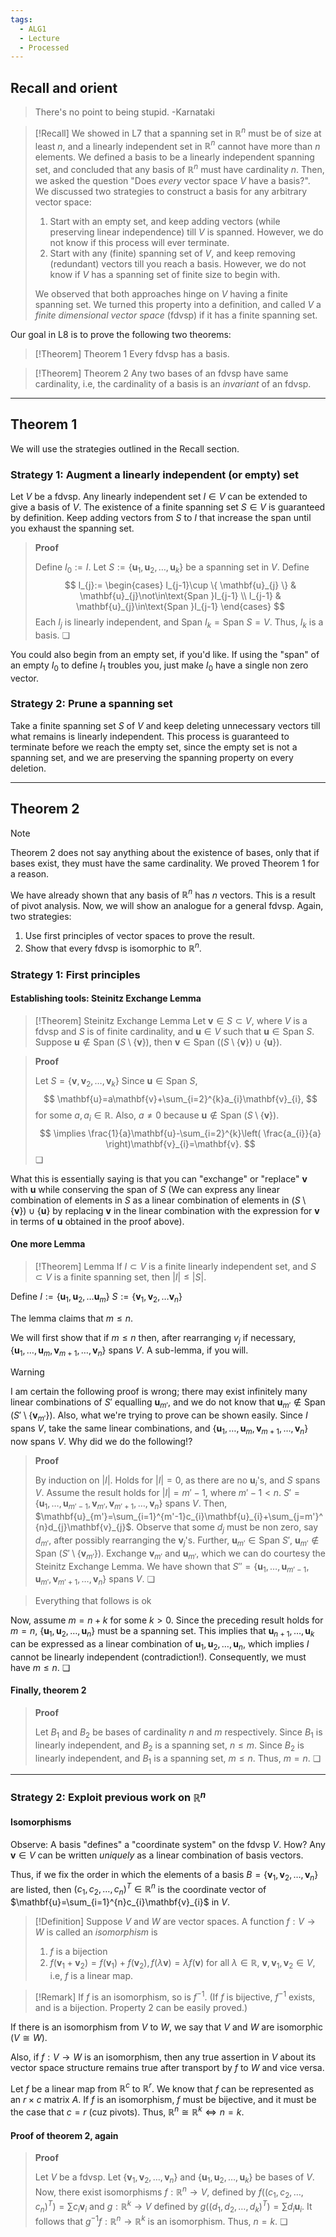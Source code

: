 ```yaml
---
tags:
  - ALG1
  - Lecture
  - Processed
---
```

## Recall and orient

>There's no point to being stupid. 
>-Karnataki


>[!Recall]
>We showed in L7 that a spanning set in $\mathbb{R}^{n}$ must be of size at least $n$, and a linearly independent set in $\mathbb{R}^{n}$ cannot have more than $n$ elements. We defined a basis to be a linearly independent spanning set, and concluded that any basis of $\mathbb{R}^{n}$ must have cardinality $n$. Then, we asked the question "Does *every* vector space $V$ have a basis?". We discussed two strategies to construct a basis for any arbitrary vector space:
>1. Start with an empty set, and keep adding vectors (while preserving linear independence) till $V$ is spanned. However, we do not know if this process will ever terminate.
>2. Start with any (finite) spanning set of $V$, and keep removing (redundant) vectors till you reach a basis. However, we do not know if $V$ has a spanning set of finite size to begin with.
>
>We observed that both approaches hinge on $V$ having a finite spanning set. We turned this property into a definition, and called $V$ a *finite dimensional vector space* (fdvsp) if it has a finite spanning set.

Our goal in L8 is to prove the following two theorems:

>[!Theorem] Theorem 1
>Every fdvsp has a basis.

>[!Theorem] Theorem 2
>Any two bases of an fdvsp have same cardinality, i.e, the cardinality of a basis is an *invariant* of an fdvsp.

---
## Theorem 1

We will use the strategies outlined in the Recall section.
### Strategy 1: Augment a linearly independent (or empty) set

Let $V$ be a fdvsp. Any linearly independent set $I\in V$ can be extended to give a basis of $V$. The existence of a finite spanning set  $S\in V$ is guaranteed by definition. Keep adding vectors from $S$ to $I$ that increase the span until you exhaust the spanning set. 

>**Proof**
>
>Define $I_{0}:=I$.
>Let $S:=\{ \mathbf{u}_{1}, \mathbf{u}_{2}, \dots, \mathbf{u}_{k} \}$ be a spanning set in $V$.
>Define
>$$
>I_{j}:=
>\begin{cases}
>I_{j-1}\cup \{ \mathbf{u}_{j} \} & \mathbf{u}_{j}\not\in\text{Span }I_{j-1} \\
>I_{j-1} & \mathbf{u}_{j}\in\text{Span }I_{j-1}
>\end{cases}
>$$
>Each $I_{j}$ is linearly independent, and $\text{Span }I_{k}=\text{Span }S=V$.
>Thus, $I_{k}$ is a basis. ❏

You could also begin from an empty set, if you'd like. If using the "span" of an empty $I_{0}$ to define $I_{1}$ troubles you, just make $I_{0}$ have a single non zero vector.
### Strategy 2: Prune a spanning set

Take a finite spanning set $S$ of $V$ and keep deleting unnecessary vectors till what remains is linearly independent. This process is guaranteed to terminate before we reach the empty set, since the empty set is not a spanning set, and we are preserving the spanning property on every deletion.

---
## Theorem 2

>[!Note]
>Theorem 2 does not say anything about the existence of bases, only that if bases exist, they must have the same cardinality. We proved Theorem 1 for a reason.

We have already shown that any basis of $\mathbb{R}^{n}$ has $n$ vectors. This is a result of pivot analysis. Now, we will show an analogue for a general fdvsp. Again, two strategies:
1. Use first principles of vector spaces to prove the result.
2. Show that every fdvsp is isomorphic to $\mathbb{R}^{n}$. 

### Strategy 1: First principles

#### Establishing tools: Steinitz Exchange Lemma

>[!Theorem] Steinitz Exchange Lemma
>Let $\mathbf{v}\in S\subset V$, where $V$ is a fdvsp and $S$ is of finite cardinality, and $\mathbf{u}\in V$ such that $\mathbf{u}\in\text{Span }S$. Suppose $\mathbf{u}\not\in\text{Span }(S\setminus \{ \mathbf{v} \})$, then $\mathbf{v}\in\text{Span }((S\setminus \{ \mathbf{v} \})\cup \{ \mathbf{u} \})$.

>**Proof**
>
>Let $S=\{ \mathbf{v}, \mathbf{v}_{2}, \dots, \mathbf{v}_{k} \}$
>Since $\mathbf{u}\in\text{Span }S$,
>$$
>\mathbf{u}=a\mathbf{v}+\sum_{i=2}^{k}a_{i}\mathbf{v}_{i}, 
>$$
>for some $a, a_{i}\in \mathbb{R}$. 
>Also, $a\ne 0$ because $\mathbf{u}\notin\text{Span }(S\setminus \{ \mathbf{v} \})$.
>$$
>\implies \frac{1}{a}\mathbf{u}-\sum_{i=2}^{k}\left( \frac{a_{i}}{a} \right)\mathbf{v}_{i}=\mathbf{v}.
>$$
>❏

What this is essentially saying is that you can "exchange" or "replace" $\mathbf{v}$ with $\mathbf{u}$ while conserving the span of $S$ (We can express any linear combination of elements in $S$ as a linear combination of elements in $(S\setminus \{ \mathbf{v} \})\cup \{ \mathbf{u} \}$ by replacing $\mathbf{v}$ in the linear combination with the expression for $\mathbf{v}$  in terms of $\mathbf{u}$ obtained in the proof above). 


#### One more Lemma

>[!Theorem] Lemma
>If $I\subset V$ is a finite linearly independent set, and $S\subset V$ is a finite spanning set, then $|I|\le|S|$. 

Define
$I:=\{ \mathbf{u}_{1}, \mathbf{u}_{2}, \dots \mathbf{u}_{m} \}$
$S:=\{ \mathbf{v}_{1}, \mathbf{v}_{2}, \dots \mathbf{v}_{n} \}$

The lemma claims that $m\le n$.

We will first show that if $m\le n$ then, after rearranging $v_{j}$ if necessary, $\{ \mathbf{u}_{1}, \dots, \mathbf{u}_{m}, \mathbf{v}_{m+1}, \dots, \mathbf{v}_{n} \}$ spans $V$. A sub-lemma, if you will.

>[!Warning]
>I am certain the following proof is wrong; there may exist infinitely many linear combinations of $S'$ equalling $\mathbf{u}_{m'}$, and we do not know that $\mathbf{u}_{m'}\not\in\text{Span }(S'\setminus \{ \mathbf{v}_{m'} \})$. Also, what we're trying to prove can be shown easily. Since $I$ spans $V$, take the same linear combinations, and $\{ \mathbf{u}_{1}, \dots, \mathbf{u}_{m}, \mathbf{v}_{m+1}, \dots, \mathbf{v}_{n} \}$ now spans $V$. Why did we do the following!?


>**Proof**
>
>By induction on $|I|$.
>Holds for $|I|=0$, as there are no $\mathbf{u}_{i}$'s, and $S$ spans $V$. 
>Assume the result holds for $|I|=m'-1$, where $m'-1< n$. 
>$S'=\{ \mathbf{u}_{1}, \dots, \mathbf{u}_{m'-1}, \mathbf{v}_{m'}, \mathbf{v}_{m'+1}, \dots, \mathbf{v}_{n} \}$ spans $V$. 
>Then, $\mathbf{u}_{m'}=\sum_{i=1}^{m'-1}c_{i}\mathbf{u}_{i}+\sum_{j=m'}^{n}d_{j}\mathbf{v}_{j}$. Observe that some $d_{j}$ must be non zero, say $d_{m'}$, after possibly rearranging the $\mathbf{v}_{j}$'s.
>Further, $\mathbf{u}_{m'}\in\text{Span }S'$, $\mathbf{u}_{m'}\not\in\text{Span }(S'\setminus \{ \mathbf{v}_{m'} \})$.
>Exchange $\mathbf{v}_{m'}$ and $\mathbf{u}_{m'}$, which we can do courtesy the Steinitz Exchange Lemma.
>We have shown that $S''=\{ \mathbf{u}_{1}, \dots, \mathbf{u}_{m'-1}, \mathbf{u}_{m'}, \mathbf{v}_{m'+1}, \dots, \mathbf{v}_{n} \}$ spans $V$. 
>❏


> Everything that follows is ok

Now, assume $m=n+k$ for some $k> 0$. Since the preceding result holds for $m=n$, $\{ \mathbf{u}_{1}, \mathbf{u}_{2}, \dots, \mathbf{u}_{n} \}$ must be a spanning set. This implies that $\mathbf{u}_{n+1}, \dots, \mathbf{u}_{k}$ can be expressed as a linear combination of $\mathbf{u}_{1}, \mathbf{u}_{2}, \dots, \mathbf{u}_{n}$, which implies $I$ cannot be linearly independent (contradiction!). Consequently, we must have  $m\le n$. ❏
#### Finally, theorem 2

>**Proof**
>
>Let $B_{1}$ and $B_{2}$ be bases of cardinality $n$ and $m$ respectively.
>Since $B_{1}$ is linearly independent, and $B_{2}$ is a spanning set, $n\le m$.
>Since $B_{2}$ is linearly independent, and $B_{1}$ is a spanning set, $m\le n$.
>Thus, $m=n$. ❏

---
### Strategy 2: Exploit previous work on $\mathbb{R}^{n}$

#### Isomorphisms

Observe: A basis "defines" a "coordinate system" on the fdvsp $V$. How? Any $\mathbf{v}\in V$ can be written *uniquely* as a linear combination of basis vectors.

Thus, if we fix the order in which the elements of a basis $B=\{ \mathbf{v}_{1}, \mathbf{v}_{2}, \dots, \mathbf{v}_{n} \}$ are listed, then $(c_{1}, c_{2}, \dots, c_{n})^{T}\in\mathbb{R}^{n}$ is the coordinate vector of $\mathbf{u}=\sum_{i=1}^{n}c_{i}\mathbf{v}_{i}$ in $V$. 

>[!Definition]
>Suppose $V$ and $W$ are vector spaces. A function $f:V\to W$ is called an *isomorphism* is
>1. $f$ is a bijection
>2. $f(\mathbf{v}_{1}+\mathbf{v}_{2})=f(\mathbf{v}_{1})+f(\mathbf{v}_{2}), f(\lambda \mathbf{v})=\lambda f(\mathbf{v})$ for all $\lambda\in \mathbb{R}$, $\mathbf{v}, \mathbf{v}_{1}, \mathbf{v}_{2}\in V$, i.e, $f$ is a linear map.

>[!Remark]
>If $f$ is an isomorphism, so is $f^{-1}$. (If $f$ is bijective, $f^{-1}$ exists, and is a bijection. Property 2 can be easily proved.)

If there is an isomorphism from $V$ to $W$, we say that $V$ and $W$ are isomorphic ($V\cong W$).

Also, if $f:V\to W$ is an isomorphism, then any true assertion in $V$ about its vector space structure remains true after transport by $f$ to $W$ and vice versa. 

Let $f$ be a linear map from $\mathbb{R}^{c}$ to $\mathbb{R}^{r}$. We know that $f$ can be represented as an $r\times c$ matrix $A$. If $f$ is an isomorphism, $f$ must be bijective, and it must be the case that $c=r$ (cuz pivots).
Thus, $\mathbb{R}^{n}\cong\mathbb{R}^{k}\iff n=k$. 
#### Proof of theorem 2, again

>**Proof**
>
>Let $V$ be a fdvsp.
>Let $\{ \mathbf{v}_{1}, \mathbf{v}_{2}, \dots, \mathbf{v}_{n} \}$ and $\{ \mathbf{u}_{1}, \mathbf{u}_{2}, \dots, \mathbf{u}_{k} \}$ be bases of $V$.
>Now, there exist isomorphisms $f:\mathbb{R}^{n}\to V$, defined by $f\left((c_{1}, c_{2}, \dots, c_{n})^{T}\right)= \sum c_{i}\mathbf{v}_{i}$ and $g: \mathbb{R}^{k}\to V$ defined by $g((d_{1}, d_{2}, \dots, d_{k})^{T})= \sum d_{i}\mathbf{u}_{i}$. 
>It follows that $g^{-1}f:\mathbb{R}^{n}\to \mathbb{R}^{k}$ is an isomorphism.
>Thus, $n=k$. ❏





